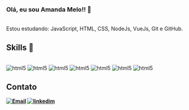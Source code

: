 
### Olá, eu sou Amanda Melo!! 👋

 <br>
 Estou estudando: JavaScript, HTML, CSS, NodeJs, VueJs, Git e GitHub.

 <br>
 
  ## Skills 📖 

  <div style="display: inline-block"><br/>
  <img alig="center" alt="html5"src="https://img.shields.io/badge/HTML5-E34F26?style=for-the-badge&logo=html5&logoColor=white"/>
  <img alig="center" alt="html5"src="https://img.shields.io/badge/JavaScript-F7DF1E?style=for-the-badge&logo=javascript&logoColor=black"/>
  <img alig="center" alt="html5"src="https://img.shields.io/badge/CSS-239120?&style=for-the-badge&logo=css3&logoColor=white"/>
  <img alig="center" alt="html5"src="https://img.shields.io/badge/Vue.js-35495E?style=for-the-badge&logo=vue.js&logoColor=4FC08D"/>
  <img alig="center" alt="html5"src="https://img.shields.io/badge/Node.js-43853D?style=for-the-badge&logo=node.js&logoColor=white"/>
  <img alig="center" alt="html5"src="https://img.shields.io/badge/GitHub-100000?style=for-the-badge&logo=github&logoColor=white"/>
  <img alig="center" alt="html5"src="https://img.shields.io/badge/GIT-E44C30?style=for-the-badge&logo=git&logoColor=white"/>
    </div> <b
    <br>

## Contato
[![Email](https://img.shields.io/badge/Gmail-D14836?style=for-the-badge&logo=gmail&logoColor=white/)](httpps//gmail.com.br)
[![linkedim](https://img.shields.io/badge/LinkedIn-0077B5?style=for-the-badge&logo=linkedin&logoColor=white)](https://www.linkedin.com/feed/)


